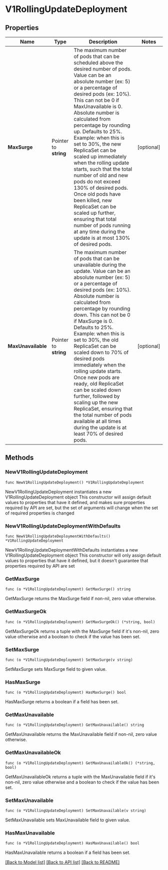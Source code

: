 # V1RollingUpdateDeployment

## Properties

Name | Type | Description | Notes
------------ | ------------- | ------------- | -------------
**MaxSurge** | Pointer to **string** | The maximum number of pods that can be scheduled above the desired number of pods. Value can be an absolute number (ex: 5) or a percentage of desired pods (ex: 10%). This can not be 0 if MaxUnavailable is 0. Absolute number is calculated from percentage by rounding up. Defaults to 25%. Example: when this is set to 30%, the new ReplicaSet can be scaled up immediately when the rolling update starts, such that the total number of old and new pods do not exceed 130% of desired pods. Once old pods have been killed, new ReplicaSet can be scaled up further, ensuring that total number of pods running at any time during the update is at most 130% of desired pods. | [optional] 
**MaxUnavailable** | Pointer to **string** | The maximum number of pods that can be unavailable during the update. Value can be an absolute number (ex: 5) or a percentage of desired pods (ex: 10%). Absolute number is calculated from percentage by rounding down. This can not be 0 if MaxSurge is 0. Defaults to 25%. Example: when this is set to 30%, the old ReplicaSet can be scaled down to 70% of desired pods immediately when the rolling update starts. Once new pods are ready, old ReplicaSet can be scaled down further, followed by scaling up the new ReplicaSet, ensuring that the total number of pods available at all times during the update is at least 70% of desired pods. | [optional] 

## Methods

### NewV1RollingUpdateDeployment

`func NewV1RollingUpdateDeployment() *V1RollingUpdateDeployment`

NewV1RollingUpdateDeployment instantiates a new V1RollingUpdateDeployment object
This constructor will assign default values to properties that have it defined,
and makes sure properties required by API are set, but the set of arguments
will change when the set of required properties is changed

### NewV1RollingUpdateDeploymentWithDefaults

`func NewV1RollingUpdateDeploymentWithDefaults() *V1RollingUpdateDeployment`

NewV1RollingUpdateDeploymentWithDefaults instantiates a new V1RollingUpdateDeployment object
This constructor will only assign default values to properties that have it defined,
but it doesn't guarantee that properties required by API are set

### GetMaxSurge

`func (o *V1RollingUpdateDeployment) GetMaxSurge() string`

GetMaxSurge returns the MaxSurge field if non-nil, zero value otherwise.

### GetMaxSurgeOk

`func (o *V1RollingUpdateDeployment) GetMaxSurgeOk() (*string, bool)`

GetMaxSurgeOk returns a tuple with the MaxSurge field if it's non-nil, zero value otherwise
and a boolean to check if the value has been set.

### SetMaxSurge

`func (o *V1RollingUpdateDeployment) SetMaxSurge(v string)`

SetMaxSurge sets MaxSurge field to given value.

### HasMaxSurge

`func (o *V1RollingUpdateDeployment) HasMaxSurge() bool`

HasMaxSurge returns a boolean if a field has been set.

### GetMaxUnavailable

`func (o *V1RollingUpdateDeployment) GetMaxUnavailable() string`

GetMaxUnavailable returns the MaxUnavailable field if non-nil, zero value otherwise.

### GetMaxUnavailableOk

`func (o *V1RollingUpdateDeployment) GetMaxUnavailableOk() (*string, bool)`

GetMaxUnavailableOk returns a tuple with the MaxUnavailable field if it's non-nil, zero value otherwise
and a boolean to check if the value has been set.

### SetMaxUnavailable

`func (o *V1RollingUpdateDeployment) SetMaxUnavailable(v string)`

SetMaxUnavailable sets MaxUnavailable field to given value.

### HasMaxUnavailable

`func (o *V1RollingUpdateDeployment) HasMaxUnavailable() bool`

HasMaxUnavailable returns a boolean if a field has been set.


[[Back to Model list]](../README.md#documentation-for-models) [[Back to API list]](../README.md#documentation-for-api-endpoints) [[Back to README]](../README.md)


